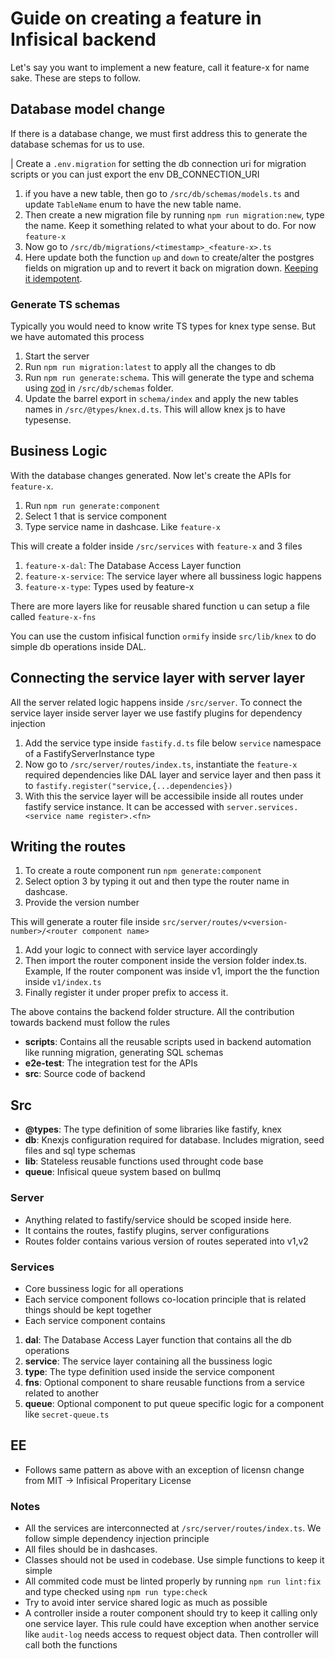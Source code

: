 # Guide on creating a feature in Infisical backend

Let's say you want to implement a new feature, call it feature-x for name sake. These are steps to follow.

## Database model change

If there is a database change, we must first address this to generate the database schemas for us to use.

| Create a `.env.migration` for setting the db connection uri for migration scripts or you can just export the env DB_CONNECTION_URI

1. if you have a new table, then go to `/src/db/schemas/models.ts` and update `TableName` enum to have the new table name.
2. Then create a new migration file by running `npm run migration:new`, type the name. Keep it something related to what your about to do. For now `feature-x`
3. Now go to `/src/db/migrations/<timestamp>_<feature-x>.ts`
4. Here update both the function `up` and `down` to create/alter the postgres fields on migration up and to revert it back on migration down. [Keeping it idempotent](https://github.com/graphile/migrate/blob/main/docs/idempotent-examples.md).

### Generate TS schemas

Typically you would need to know write TS types for knex type sense. But we have automated this process

1. Start the server
2. Run `npm run migration:latest` to apply all the changes to db
3. Run `npm run generate:schema`. This will generate the type and schema using [zod](https://github.com/colinhacks/zod) in `/src/db/schemas` folder.
4. Update the barrel export in `schema/index` and apply the new tables names in `/src/@types/knex.d.ts`. This will allow knex js to have typesense.

## Business Logic

With the database changes generated. Now let's create the APIs for `feature-x`.

1. Run `npm run generate:component`
2. Select 1 that is service component
3. Type service name in dashcase. Like `feature-x`

This will create a folder inside `/src/services` with `feature-x` and 3 files

1. `feature-x-dal`: The Database Access Layer function
2. `feature-x-service`: The service layer where all bussiness logic happens
3. `feature-x-type`: Types used by feature-x

There are more layers like for reusable shared function u can setup a file called `feature-x-fns`

You can use the custom infisical function `ormify` inside `src/lib/knex` to do simple db operations inside DAL.

## Connecting the service layer with server layer

All the server related logic happens inside `/src/server`. To connect the service layer inside server layer we use fastify plugins for dependency injection

1. Add the service type inside `fastify.d.ts` file below `service` namespace of a FastifyServerInstance type
2. Now go to `/src/server/routes/index.ts`, instantiate the `feature-x` required dependencies like DAL layer and service layer and then pass it to `fastify.register("service,{...dependencies})`
3. With this the service layer will be accessibile inside all routes under fastify service instance. It can be accessed with `server.services.<service name register>.<fn>`

## Writing the routes

1. To create a route component run `npm generate:component`
2. Select option 3 by typing it out and then type the router name in dashcase.
3. Provide the version number

This will generate a router file inside `src/server/routes/v<version-number>/<router component name>`

1. Add your logic to connect with service layer accordingly
2. Then import the router component inside the version folder index.ts. Example, If the router component was inside v1, import the the function inside `v1/index.ts`
3. Finally register it under proper prefix to access it.

The above contains the backend folder structure. All the contribution towards backend must follow the rules

- **scripts**: Contains all the reusable scripts used in backend automation like running migration, generating SQL schemas
- **e2e-test**: The integration test for the APIs
- **src**: Source code of backend

## Src

- **@types**: The type definition of some libraries like fastify, knex
- **db**: Knexjs configuration required for database. Includes migration, seed files and sql type schemas
- **lib**: Stateless reusable functions used throught code base
- **queue**: Infisical queue system based on bullmq

### Server

- Anything related to fastify/service should be scoped inside here.
- It contains the routes, fastify plugins, server configurations
- Routes folder contains various version of routes seperated into v1,v2

### Services

- Core bussiness logic for all operations
- Each service component follows co-location principle that is related things should be kept together
- Each service component contains
1. **dal**: The Database Access Layer function that contains all the db operations
2. **service**: The service layer containing all the bussiness logic
3. **type**: The type definition used inside the service component
4. **fns**: Optional component to share reusable functions from a service related to another
5. **queue**: Optional component to put queue specific logic for a component like `secret-queue.ts`

## EE

- Follows same pattern as above with an exception of licensn change from MIT -> Infisical Properitary License

### Notes

- All the services are interconnected at `/src/server/routes/index.ts`. We follow simple dependency injection principle
- All files should be in dashcases.
- Classes should not be used in codebase. Use simple functions to keep it simple
- All commited code must be linted properly by running `npm run lint:fix` and type checked using `npm run type:check`
- Try to avoid inter service shared logic as much as possible
- A controller inside a router component should try to keep it calling only one service layer. This rule could have exception when another service
like `audit-log` needs access to request object data. Then controller will call both the functions
